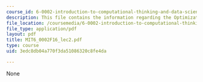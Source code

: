```yaml
---
course_id: 6-0002-introduction-to-computational-thinking-and-data-science-fall-2016
description: This file contains the information regarding the Optimization Problems.
file_location: /coursemedia/6-0002-introduction-to-computational-thinking-and-data-science-fall-2016/3edc8db04a770f3da51086320c8fe4da_MIT6_0002F16_lec2.pdf
file_type: application/pdf
layout: pdf
title: MIT6_0002F16_lec2.pdf
type: course
uid: 3edc8db04a770f3da51086320c8fe4da

---
```

None